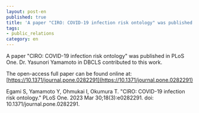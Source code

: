 ```yaml
---
layout: post-en
published: true
title: 'A paper "CIRO: COVID-19 infection risk ontology" was published in PLoS One.'
tags:
- public_relations
category: en
---
```


A paper "CIRO: COVID-19 infection risk ontology" was published in PLoS One. Dr. Yasunori Yamamoto in DBCLS contributed to this work.


The open-access full paper can be found online at: [https://10.1371/journal.pone.0282291](https://10.1371/journal.pone.0282291)


Egami S, Yamamoto Y, Ohmukai I, Okumura T. "CIRO: COVID-19 infection risk ontology." PLoS One. 2023 Mar 30;18(3):e0282291. doi: 10.1371/journal.pone.0282291.
